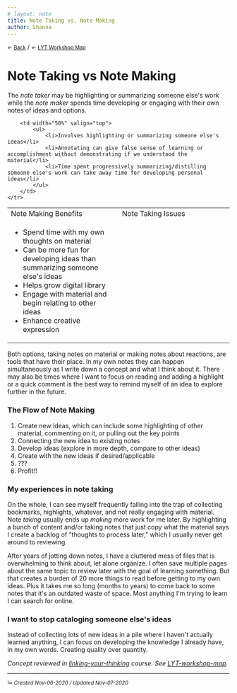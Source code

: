 ```yaml
---
# layout: note
title: Note Taking vs. Note Making
author: Shanna
---
```


<small>← <a href="javascript:history.back()">Back</a></small> / <small>← [LYT Workshop Map](-lyt-workshop-map.md)</small>

# Note Taking vs Note Making

The *note taker* may be highlighting or summarizing someone else's work while the *note maker* spends time developing or engaging with their own notes of ideas and options.

<table width="90%">
	<tr>		
		<td>Note Making Benefits</td>
		<td>Note Taking Issues</td>
	</tr>
	<tr>
		<td width="50%" valign="top">
			<ul>
				<li>Spend time with my own thoughts on material</li>
				<li>Can be more fun for developing ideas than summarizing someone else's ideas</li>
				<li>Helps grow digital library</li>
				<li>Engage with material and begin relating to other ideas</li>
				<li>Enhance creative expression</li>
			</ul>
		</td>
		
		<td width="50%" valign="top">
			<ul>
				<li>Involves highlighting or summarizing someone else's ideas</li>
				<li>Annotating can give false sense of learning or accomplishment without demonstrating if we understood the material</li>
				<li>Time spent progressively summarizing/distilling someone else's work can take away time for developing personal ideas</li>
			</ul>
		</td>
	</tr>
</table>

Both options, taking notes on material or making notes about reactions, are tools that have their place. In my own notes they can happen simultaneously as I write down a concept and what I think about it. There may also be times where I want to focus on reading and adding a highlight or a quick comment is the best way to remind myself of an idea to explore further in the future.

### The Flow of Note Making

1. Create new ideas, which can include some highlighting of other material, commenting on it, or pulling out the key points
2. Connecting the new idea to existing notes
3. Develop ideas (explore in more depth, compare to other ideas)
4. Create with the new ideas if desired/applicable
5. ???
6. Profit!!


### My experiences in note taking

On the whole, I can see myself frequently falling into the trap of collecting bookmarks, highlights, whatever, and not really engaging with material. Note *taking* usually ends up *making* more work for me later. By highlighting a bunch of content and/or taking notes that just copy what the material says I create a backlog of "thoughts to process later," which I usually never get around to reviewing. 

After years of jotting down notes, I have a cluttered mess of files that is overwhelming to think about, let alone organize. I often save multiple pages about the same topic to review later with the goal of learning something. But that creates a burden of 20 more things to read before getting to my own ideas. Plus it takes me so long (months to years) to come back to some notes that it's an outdated waste of space. Most anything I'm trying to learn I can search for online. 


### I want to stop cataloging someone else's ideas

Instead of collecting lots of new ideas in a pile where I haven't actually learned anything, I can focus on developing the knowledge I already have, in my own words. Creating quality over quantity.



*Concept reviewed in [linking-your-thinking](linking-your-thinking.md) course. See [LYT-workshop-map](-lyt-workshop-map.md).*



<!--
diif note? benefits of note making per nick?
-->


------------------------


<small>↳ <i>Created Nov-06-2020 / Updated Nov-07-2020 </i></small>